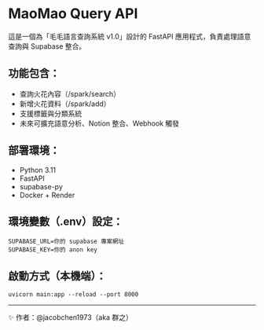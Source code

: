 # MaoMao Query API

這是一個為「毛毛語言查詢系統 v1.0」設計的 FastAPI 應用程式，負責處理語意查詢與 Supabase 整合。

## 功能包含：
- 查詢火花內容（/spark/search）
- 新增火花資料（/spark/add）
- 支援標籤與分類系統
- 未來可擴充語意分析、Notion 整合、Webhook 觸發

## 部署環境：
- Python 3.11
- FastAPI
- supabase-py
- Docker + Render

## 環境變數（.env）設定：
```
SUPABASE_URL=你的 supabase 專案網址  
SUPABASE_KEY=你的 anon key
```

## 啟動方式（本機端）：
```
uvicorn main:app --reload --port 8000
```

---

✨ 作者：@jacobchen1973（aka 群之）
